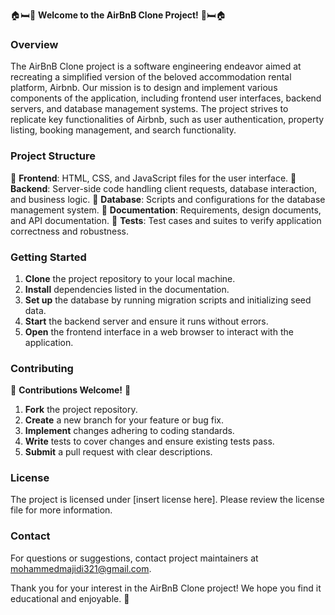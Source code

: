 🏠🛏️🏨 **Welcome to the AirBnB Clone Project!** 🏨🛏️🏠

### Overview
The AirBnB Clone project is a software engineering endeavor aimed at recreating a simplified version of the beloved accommodation rental platform, Airbnb. Our mission is to design and implement various components of the application, including frontend user interfaces, backend servers, and database management systems. The project strives to replicate key functionalities of Airbnb, such as user authentication, property listing, booking management, and search functionality.

### Project Structure
📁 **Frontend**: HTML, CSS, and JavaScript files for the user interface.
📁 **Backend**: Server-side code handling client requests, database interaction, and business logic.
📁 **Database**: Scripts and configurations for the database management system.
📁 **Documentation**: Requirements, design documents, and API documentation.
📁 **Tests**: Test cases and suites to verify application correctness and robustness.

### Getting Started
1. **Clone** the project repository to your local machine.
2. **Install** dependencies listed in the documentation.
3. **Set up** the database by running migration scripts and initializing seed data.
4. **Start** the backend server and ensure it runs without errors.
5. **Open** the frontend interface in a web browser to interact with the application.

### Contributing
🌟 **Contributions Welcome!** 🌟
1. **Fork** the project repository.
2. **Create** a new branch for your feature or bug fix.
3. **Implement** changes adhering to coding standards.
4. **Write** tests to cover changes and ensure existing tests pass.
5. **Submit** a pull request with clear descriptions.

### License
The project is licensed under [insert license here]. Please review the license file for more information.

### Contact
For questions or suggestions, contact project maintainers at mohammedmajidi321@gmail.com.

Thank you for your interest in the AirBnB Clone project! We hope you find it educational and enjoyable. 🎉
